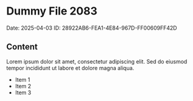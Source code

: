 # Dummy File 2083

Date: 2025-04-03
ID: 28922AB6-FEA1-4E84-967D-FF00609FF42D

## Content

Lorem ipsum dolor sit amet, consectetur adipiscing elit.
Sed do eiusmod tempor incididunt ut labore et dolore magna aliqua.

* Item 1
* Item 2
* Item 3

